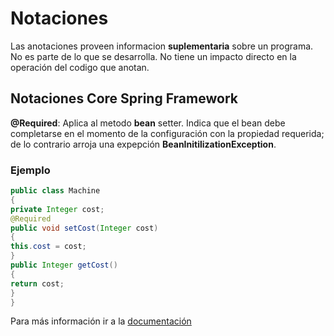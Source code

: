 # Notaciones

Las anotaciones proveen informacion **suplementaria** sobre un programa. No es parte de lo que se desarrolla. No tiene un impacto directo en la operación del codigo que anotan.

## Notaciones Core Spring Framework

**@Required**: Aplica al metodo **bean** setter. Indica que el bean debe completarse en el momento de la configuración con la propiedad requerida; de lo contrario arroja una expepción **BeanInitilizationException**.

### Ejemplo

```java
public class Machine   
{  
private Integer cost;  
@Required  
public void setCost(Integer cost)   
{  
this.cost = cost;  
}  
public Integer getCost()   
{  
return cost;  
}     
}  
```

Para más información ir a la [documentación](https://www.javatpoint.com/spring-boot-annotations)